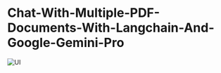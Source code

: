 # Chat-With-Multiple-PDF-Documents-With-Langchain-And-Google-Gemini-Pro
![UI](https://app.gemoo.com/share/image-annotation/613827174587293696?codeId=PYak1VorroEAQ&origin=imageurlgenerator&card=613827172301398016)

